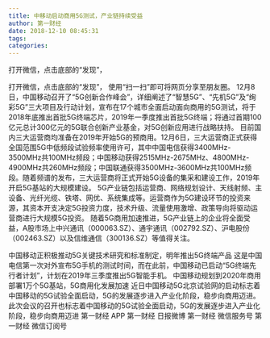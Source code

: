 ```yaml
---
title: 中移动启动商用5G测试，产业链持续受益
author: 第一财经
date: 2018-12-10 08:45:31
tags: 
categories: 
---
```

打开微信，点击底部的“发现”，
<!-- more -->
打开微信，点击底部的“发现”，
使用“扫一扫”即可将网页分享至朋友圈。
12月8日，中国移动召开了“5G创新合作峰会”，详细阐述了“智慧5G”、“先机5G”及“绚彩5G”三大项目及行动计划，宣布在17个城市全面启动面向商用的5G测试，将于2018年底推出首批5G终端芯片，2019年一季度推出首批5G终端；将通过首期100亿元总计300亿元的5G联合创新产业基金，对5G创新应用进行战略扶持。
目前国内三大运营商均准备在2019年开始5G的预商用。12月6日，三大运营商正式获得全国范围5G中低频段试验频率使用许可，其中中国电信获得3400MHz-3500MHz共100MHz频段；中国移动获得2515MHz-2675MHz、4800MHz-4900MHz共260MHz频段；中国联通获得3500MHz-3600MHz共100MHz频段。随着频谱的发布，三大运营商将正式开始5G设备的集采和建设工作，2019年开启5G基站的大规模建设。
5G产业链包括运营商、网络规划设计、天线射频、主设备、光纤光缆、铁塔、网优、系统集成等。运营商作为5G建设环节的投资来源，其资本开支决定5G投资力度，技术升级、流量使用激增、政策导向将驱动运营商进行大规模5G投资。
随着5G商用加速推进，5G产业链上的企业将全面受益，A股市场上中兴通讯（000063.SZ）、通宇通讯（002792.SZ）、沪电股份（002463.SZ）以及信维通信（300136.SZ）等值得关注。
 
 
中国移动正积极推动5G关键技术研究和标准制定，明年推出5G终端产品
这是中国电信第一次对外宣布5G手机的测试时间，而在此前，中国移动已启动“5G终端先行者计划”，计划在2019年三季度推出5G智能手机。
中国移动规划到2020年商用部署1万个5G基站，5G商用化发展加速
近日中国移动5G北京试验网的启动标志着中国移动的5G试验全面启动，5G的发展逐步进入产业化阶段，稳步向商用迈进。
此次会议的召开也标志着中国移动的5G试验全面启动，5G的发展逐步进入产业化阶段，稳步向商用迈进
第一财经
APP
第一财经
日报微博
第一财经
微信服务号
第一财经
微信订阅号
